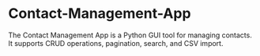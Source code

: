 # Contact-Management-App
The Contact Management App is a Python GUI tool for managing contacts. It supports CRUD operations, pagination, search, and CSV import.
